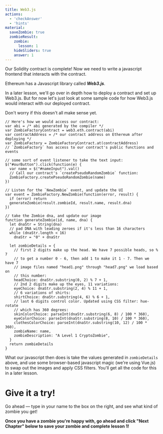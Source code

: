 ```yaml
---
title: Web3.js
actions:
  - 'checkAnswer'
  - 'hints'
material:
  saveZombie: true
  zombieResult:
    zombie:
      lesson: 1
    hideSliders: true
    answer: 1
---
```

Our Solidity contract is complete! Now we need to write a javascript frontend that interacts with the contract.

Ethereum has a Javascript library called ***Web3.js***.

In a later lesson, we'll go over in depth how to deploy a contract and set up Web3.js. But for now let's just look at some sample code for how Web3.js would interact with our deployed contract.

Don't worry if this doesn't all make sense yet.

    // Here's how we would access our contract:
    var abi = /* abi generated by the compiler */
    var ZombieFactoryContract = web3.eth.contract(abi)
    var contractAddress = /* our contract address on Ethereum after deploying */
    var ZombieFactory = ZombieFactoryContract.at(contractAddress)
    // `ZombieFactory` has access to our contract's public functions and events
    
    // some sort of event listener to take the text input:
    $("#ourButton").click(function(e) {
      var name = $("#nameInput").val()
      // Call our contract's `createPseudoRandomZombie` function:
      ZombieFactory.createPseudoRandomZombie(name)
    })
    
    // Listen for the `NewZombie` event, and update the UI
    var event = ZombieFactory.NewZombie(function(error, result) {
      if (error) return
      generateZombie(result.zombieId, result.name, result.dna)
    })
    
    // take the Zombie dna, and update our image
    function generateZombie(id, name, dna) {
      let dnaStr = String(dna)
      // pad DNA with leading zeroes if it's less than 16 characters
      while (dnaStr.length < 16)
        dnaStr = "0" + dnaStr
    
      let zombieDetails = {
        // first 2 digits make up the head. We have 7 possible heads, so % 7
        // to get a number 0 - 6, then add 1 to make it 1 - 7. Then we have 7
        // image files named "head1.png" through "head7.png" we load based on
        // this number:
        headChoice: dnaStr.substring(0, 2) % 7 + 1,
        // 2nd 2 digits make up the eyes, 11 variations:
        eyeChoice: dnaStr.substring(2, 4) % 11 + 1,
        // 6 variations of shirts:
        shirtChoice: dnaStr.substring(4, 6) % 6 + 1,
        // last 6 digits control color. Updated using CSS filter: hue-rotate
        // which has 360 degrees:
        skinColorChoice: parseInt(dnaStr.substring(6, 8) / 100 * 360),
        eyeColorChoice: parseInt(dnaStr.substring(8, 10) / 100 * 360),
        clothesColorChoice: parseInt(dnaStr.substring(10, 12) / 100 * 360),
        zombieName: name,
        zombieDescription: "A Level 1 CryptoZombie",
      }
      return zombieDetails
    }
    

What our javascript then does is take the values generated in `zombieDetails` above, and use some browser-based javascript magic (we're using Vue.js) to swap out the images and apply CSS filters. You'll get all the code for this in a later lesson.

# Give it a try!

Go ahead — type in your name to the box on the right, and see what kind of zombie you get!

**Once you have a zombie you're happy with, go ahead and click "Next Chapter" below to save your zombie and complete lesson 1!**
